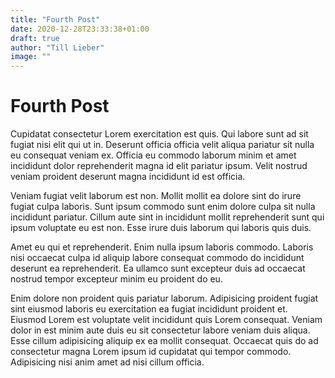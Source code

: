 ```yaml
---
title: "Fourth Post"
date: 2020-12-28T23:33:38+01:00
draft: true
author: "Till Lieber"
image: ""
---
```


# Fourth Post

Cupidatat consectetur Lorem exercitation est quis. Qui labore sunt ad sit fugiat nisi elit qui ut in. Deserunt officia officia velit aliqua pariatur sit nulla eu consequat veniam ex. Officia eu commodo laborum minim et amet incididunt dolor reprehenderit magna id elit pariatur ipsum. Velit nostrud veniam proident deserunt magna incididunt id est officia.

Veniam fugiat velit laborum est non. Mollit mollit ea dolore sint do irure fugiat culpa laboris. Sunt ipsum commodo sunt enim dolore culpa sit nulla incididunt pariatur. Cillum aute sint in incididunt mollit reprehenderit sunt qui ipsum voluptate eu est non. Esse irure duis laborum qui laboris quis duis.

Amet eu qui et reprehenderit. Enim nulla ipsum laboris commodo. Laboris nisi occaecat culpa id aliquip labore consequat commodo do incididunt deserunt ea reprehenderit. Ea ullamco sunt excepteur duis ad occaecat nostrud tempor excepteur minim eu proident do eu.

Enim dolore non proident quis pariatur laborum. Adipisicing proident fugiat sint eiusmod laboris eu exercitation ea fugiat incididunt proident et. Eiusmod Lorem est voluptate velit incididunt quis Lorem consequat. Veniam dolor in est minim aute duis eu sit consectetur labore veniam duis aliqua. Esse cillum adipisicing aliquip ex ea mollit consequat. Occaecat quis do ad consectetur magna Lorem ipsum id cupidatat qui tempor commodo. Adipisicing nisi anim amet ad nisi cillum officia.